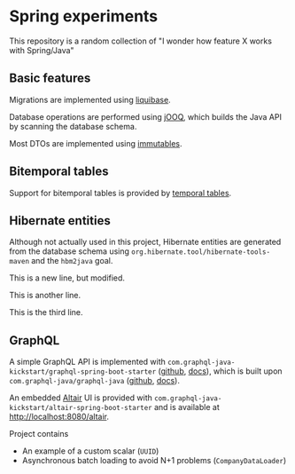 # Spring experiments

This repository is a random collection of "I wonder how feature X works with Spring/Java"

## Basic features

Migrations are implemented using [liquibase](https://www.liquibase.org/).

Database operations are performed using [jOOQ](https://www.jooq.org/), which builds the Java API by scanning the database schema.

Most DTOs are implemented using [immutables](https://immutables.github.io/).

## Bitemporal tables

Support for bitemporal tables is provided by [temporal tables](https://github.com/nearform/temporal_tables).

## Hibernate entities

Although not actually used in this project, Hibernate entities are generated from the database schema using `org.hibernate.tool/hibernate-tools-maven` and the `hbm2java` goal.

This is a new line, but modified.

This is another line.

This is the third line.

## GraphQL

A simple GraphQL API is implemented with `com.graphql-java-kickstart/graphql-spring-boot-starter` ([github](https://github.com/graphql-java-kickstart/graphql-spring-boot), [docs](https://www.graphql-java-kickstart.com/spring-boot/)), which is built upon `com.graphql-java/graphql-java` ([github](https://github.com/graphql-java/graphql-java), [docs](https://www.graphql-java.com/documentation/v16/)).

An embedded [Altair](https://altair.sirmuel.design/) UI is provided with `com.graphql-java-kickstart/altair-spring-boot-starter` and is available at [http://localhost:8080/altair](http://localhost:8080/altair).

Project contains

- An example of a custom scalar (`UUID`)
- Asynchronous batch loading to avoid N+1 problems (`CompanyDataLoader`)
